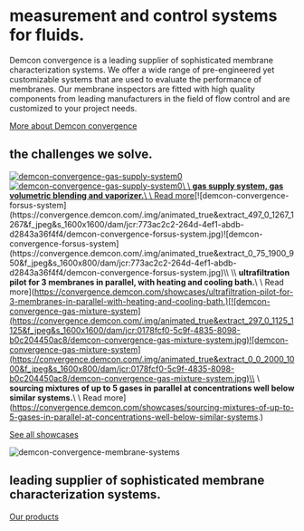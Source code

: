 # measurement and control  systems for fluids.

Demcon convergence is a leading supplier of sophisticated membrane characterization systems. We offer a wide range of pre-engineered yet customizable systems that are used to evaluate the performance of membranes. Our membrane inspectors are fitted with high quality components from leading manufacturers in the field of flow control and are customized to your project needs.

[More about Demcon convergence](https://convergence.demcon.com/about-us)

## the challenges we solve.

[![demcon-convergence-gas-supply-system0](https://convergence.demcon.com/.img/animated_true&extract_0_0_1267_1267&f_jpeg&s_1600x1600/dam/jcr:5942c755-5196-49eb-a76d-9b43417be670/demcon-convergence-gas-supply-system0.jpg)![demcon-convergence-gas-supply-system0](https://convergence.demcon.com/.img/animated_true&extract_0_187_1267_633&f_jpeg&s_1600x800/dam/jcr:5942c755-5196-49eb-a76d-9b43417be670/demcon-convergence-gas-supply-system0.jpg)\\
\\
**gas supply system, gas volumetric blending and vaporizer.**\\
\\
Read more](https://convergence.demcon.com/showcases/gas-supply-system-gas-volumetric-blending-and-vaporizer.)[![demcon-convergence-forsus-system](https://convergence.demcon.com/.img/animated_true&extract_497_0_1267_1267&f_jpeg&s_1600x1600/dam/jcr:773ac2c2-264d-4ef1-abdb-d2843a36f4f4/demcon-convergence-forsus-system.jpg)![demcon-convergence-forsus-system](https://convergence.demcon.com/.img/animated_true&extract_0_75_1900_950&f_jpeg&s_1600x800/dam/jcr:773ac2c2-264d-4ef1-abdb-d2843a36f4f4/demcon-convergence-forsus-system.jpg)\\
\\
**ultrafiltration pilot for 3 membranes in parallel, with heating and cooling bath.**\\
\\
Read more](https://convergence.demcon.com/showcases/ultrafiltration-pilot-for-3-membranes-in-parallel-with-heating-and-cooling-bath.)[![demcon-convergence-gas-mixture-system](https://convergence.demcon.com/.img/animated_true&extract_297_0_1125_1125&f_jpeg&s_1600x1600/dam/jcr:0178fcf0-5c9f-4835-8098-b0c204450ac8/demcon-convergence-gas-mixture-system.jpg)![demcon-convergence-gas-mixture-system](https://convergence.demcon.com/.img/animated_true&extract_0_0_2000_1000&f_jpeg&s_1600x800/dam/jcr:0178fcf0-5c9f-4835-8098-b0c204450ac8/demcon-convergence-gas-mixture-system.jpg)\\
\\
**sourcing mixtures of up to 5 gases in parallel at concentrations well below similar systems.**\\
\\
Read more](https://convergence.demcon.com/showcases/sourcing-mixtures-of-up-to-5-gases-in-parallel-at-concentrations-well-below-similar-systems.)

[See all showcases](https://convergence.demcon.com/showcases)

![demcon-convergence-membrane-systems](https://convergence.demcon.com/.img/animated_true&extract_100_0_1719_967/dam/jcr:a7ee84bc-fba9-4ecc-ac2c-853dfbf4c5fd/convergence-banner-products.jpg)

## leading supplier of sophisticated membrane characterization systems.

[Our products](https://convergence.demcon.com/engineered-products)